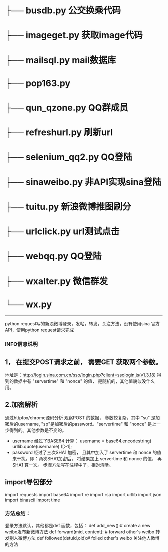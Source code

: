 ### 
# ├── busdb.py 公交换乘代码
# ├── imageget.py 获取image代码
# ├── mailsql.py mail数据库
# ├── pop163.py  
# ├── qun_qzone.py QQ群成员
# ├── refreshurl.py 刷新url
# ├── selenium_qq2.py QQ登陆
# ├── sinaweibo.py   非API实现sina登陆
# ├── tuitu.py   新浪微博推图刷分
# ├── urlclick.py url测试点击
# ├── webqq.py  QQ登陆
# ├── wxalter.py  微信群发
# └── wx.py


------
python request写的新浪微博登录，发帖，转发，关注方法，没有使用sina 官方API，使用python request请求完成

### INFO信息说明
## 1， 在提交POST请求之前， 需要GET 获取两个参数。
地址是：http://login.sina.com.cn/sso/login.php?client=ssologin.js(v1.3.18)
得到的数据中有 "servertime" 和 "nonce" 的值， 是随机的，其他值貌似没什么用。

## 2.加密解析
通过httpfox/chrome源码分析 观察POST 的数据， 参数较复杂，其中 “su" 是加密后的username, "sp"是加密后的password。"servertime" 和 ”nonce" 是上一步得到的。其他参数是不变的。
- username 经过了BASE64 计算： username = base64.encodestring( urllib.quote(username) )[:-1];
- password 经过了三次SHA1 加密， 且其中加入了 servertime 和 nonce 的值来干扰。即：两次SHA1加密后， 将结果加上 servertime 和 nonce 的值， 再SHA1 算一次。
    步骤方法写在注释中了，相对清晰。

## import导包部分
import requests
import base64
import re
import rsa
import urllib
import json
import binascii
import time

### 方法总结：
登录方法默认，其他都是def 函数，包括：
def add_new():# create a new weibo发布新微博方法
def forward(mid, content):  # forward other's weibo 转发别人微博方法
def followed(dstuid,oid):# folled other's weibo 关注他人微博的方法
